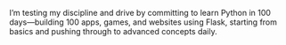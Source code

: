 I’m testing my discipline and drive by committing to learn Python in 100 days—building 100 apps, games, and websites using Flask, starting from basics and pushing through to advanced concepts daily.
